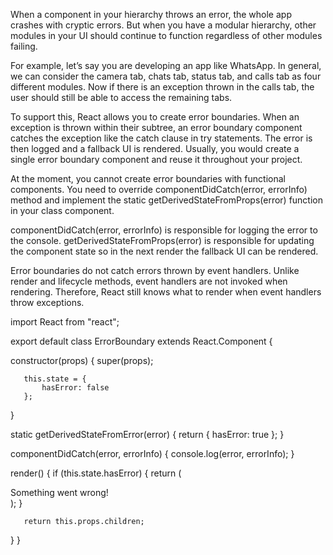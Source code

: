 When a component in your hierarchy throws an error, the whole app crashes with cryptic errors. But when you have a modular hierarchy, other modules in your UI should continue to function regardless of other modules failing.

For example, let’s say you are developing an app like WhatsApp. In general, we can consider the camera tab, chats tab, status tab, and calls tab as four different modules. Now if there is an exception thrown in the calls tab, the user should still be able to access the remaining tabs.

To support this, React allows you to create error boundaries. When an exception is thrown within their subtree, an error boundary component catches the exception like the catch clause in try statements. The error is then logged and a fallback UI is rendered.
Usually, you would create a single error boundary component and reuse it throughout your project.

At the moment, you cannot create error boundaries with functional components. You need to override componentDidCatch(error, errorInfo) method and implement the static getDerivedStateFromProps(error) function in your class component.

componentDidCatch(error, errorInfo) is responsible for logging the error to the console. getDerivedStateFromProps(error) is responsible for updating the component state so in the next render the fallback UI can be rendered.

Error boundaries do not catch errors thrown by event handlers. Unlike render and lifecycle methods, event handlers are not invoked when rendering. Therefore, React still knows what to render when event handlers throw exceptions.

 
import React from "react";
 
export default class ErrorBoundary extends React.Component {
 
   constructor(props) {
       super(props);
 
       this.state = {
           hasError: false
       };
   }
 
   static getDerivedStateFromError(error) {
       return {
           hasError: true
       };
   }
 
   componentDidCatch(error, errorInfo) {
       console.log(error, errorInfo);
   }

   render() {
       if (this.state.hasError) {
           return (<div>Something went wrong!</div>);
       }
 
       return this.props.children;
   }
}

